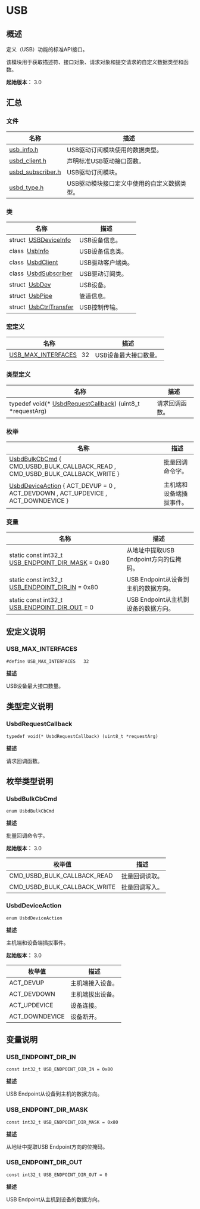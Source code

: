 # USB


## 概述

定义（USB）功能的标准API接口。

该模块用于获取描述符、接口对象、请求对象和提交请求的自定义数据类型和函数。

**起始版本：** 3.0


## 汇总


### 文件

| 名称 | 描述 | 
| -------- | -------- |
| [usb_info.h](usb__info_8h.md) | USB驱动订阅模块使用的数据类型。 | 
| [usbd_client.h](usbd__client_8h.md) | 声明标准USB驱动接口函数。 | 
| [usbd_subscriber.h](usbd__subscriber_8h.md) | USB驱动订阅模块。 | 
| [usbd_type.h](usbd__type_8h.md) | USB驱动模块接口定义中使用的自定义数据类型。 | 


### 类

| 名称 | 描述 | 
| -------- | -------- |
| struct&nbsp;&nbsp;[USBDeviceInfo](_o_h_o_s_1_1_u_s_b_1_1_u_s_b_device_info.md) | USB设备信息。 | 
| class&nbsp;&nbsp;[UsbInfo](_o_h_o_s_1_1_u_s_b_1_1_usb_info.md) | USB设备信息类。 | 
| class&nbsp;&nbsp;[UsbdClient](_o_h_o_s_1_1_u_s_b_1_1_usbd_client.md) | USB驱动客户端类。 | 
| class&nbsp;&nbsp;[UsbdSubscriber](_o_h_o_s_1_1_u_s_b_1_1_usbd_subscriber.md) | USB驱动订阅类。 | 
| struct&nbsp;&nbsp;[UsbDev](_o_h_o_s_1_1_u_s_b_1_1_usb_dev.md) | USB设备。 | 
| struct&nbsp;&nbsp;[UsbPipe](_o_h_o_s_1_1_u_s_b_1_1_usb_pipe.md) | 管道信息。 | 
| struct&nbsp;&nbsp;[UsbCtrlTransfer](_o_h_o_s_1_1_u_s_b_1_1_usb_ctrl_transfer.md) | USB控制传输。 | 


### 宏定义

| 名称 | 描述 | 
| -------- | -------- |
| [USB_MAX_INTERFACES](#usb_max_interfaces)&nbsp;&nbsp;&nbsp;32 | USB设备最大接口数量。 | 


### 类型定义

| 名称 | 描述 | 
| -------- | -------- |
| typedef void(\* [UsbdRequestCallback](#usbdrequestcallback)) (uint8_t \*requestArg) | 请求回调函数。 | 


### 枚举

| 名称 | 描述 | 
| -------- | -------- |
| [UsbdBulkCbCmd](#usbdbulkcbcmd) { CMD_USBD_BULK_CALLBACK_READ , CMD_USBD_BULK_CALLBACK_WRITE } | 批量回调命令字。 | 
| [UsbdDeviceAction](#usbddeviceaction) { ACT_DEVUP = 0 , ACT_DEVDOWN , ACT_UPDEVICE , ACT_DOWNDEVICE } | 主机端和设备端插拔事件。 | 


### 变量

| 名称 | 描述 | 
| -------- | -------- |
| static const int32_t [USB_ENDPOINT_DIR_MASK](#usb_endpoint_dir_mask) = 0x80 | 从地址中提取USB Endpoint方向的位掩码。 | 
| static const int32_t [USB_ENDPOINT_DIR_IN](#usb_endpoint_dir_in) = 0x80 | USB Endpoint从设备到主机的数据方向。 | 
| static const int32_t [USB_ENDPOINT_DIR_OUT](#usb_endpoint_dir_out) = 0 | USB Endpoint从主机到设备的数据方向。 | 


## 宏定义说明


### USB_MAX_INTERFACES

```
#define USB_MAX_INTERFACES   32
```

**描述**


USB设备最大接口数量。


## 类型定义说明


### UsbdRequestCallback

```
typedef void(* UsbdRequestCallback) (uint8_t *requestArg)
```

**描述**


请求回调函数。


## 枚举类型说明


### UsbdBulkCbCmd

```
enum UsbdBulkCbCmd
```

**描述**


批量回调命令字。

**起始版本：** 3.0

| 枚举值 | 描述 | 
| -------- | -------- |
| CMD_USBD_BULK_CALLBACK_READ | 批量回调读取。 | 
| CMD_USBD_BULK_CALLBACK_WRITE | 批量回调写入。 | 


### UsbdDeviceAction

```
enum UsbdDeviceAction
```

**描述**


主机端和设备端插拔事件。

**起始版本：** 3.0

| 枚举值 | 描述 | 
| -------- | -------- |
| ACT_DEVUP | 主机端接入设备。 | 
| ACT_DEVDOWN | 主机端拔出设备。 | 
| ACT_UPDEVICE | 设备连接。 | 
| ACT_DOWNDEVICE | 设备断开。 | 


## 变量说明


### USB_ENDPOINT_DIR_IN

```
const int32_t USB_ENDPOINT_DIR_IN = 0x80
```

**描述**


USB Endpoint从设备到主机的数据方向。


### USB_ENDPOINT_DIR_MASK

```
const int32_t USB_ENDPOINT_DIR_MASK = 0x80
```

**描述**


从地址中提取USB Endpoint方向的位掩码。


### USB_ENDPOINT_DIR_OUT

```
const int32_t USB_ENDPOINT_DIR_OUT = 0
```

**描述**


USB Endpoint从主机到设备的数据方向。
